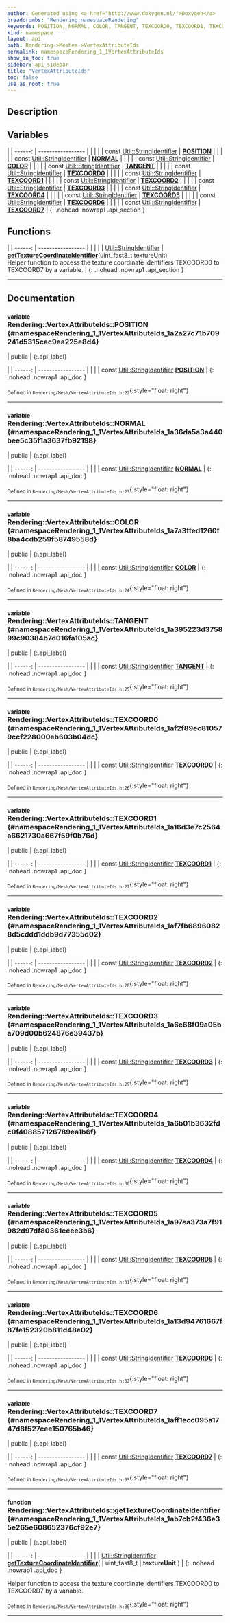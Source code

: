 ```yaml
---
author: Generated using <a href="http://www.doxygen.nl/">Doxygen</a>
breadcrumbs: "Rendering:namespaceRendering"
keywords: POSITION, NORMAL, COLOR, TANGENT, TEXCOORD0, TEXCOORD1, TEXCOORD2, TEXCOORD3, TEXCOORD4, TEXCOORD5, TEXCOORD6, TEXCOORD7, getTextureCoordinateIdentifier
kind: namespace
layout: api
path: Rendering->Meshes->VertexAttributeIds
permalink: namespaceRendering_1_1VertexAttributeIds
show_in_toc: true
sidebar: api_sidebar
title: "VertexAttributeIds"
toc: false
use_as_root: true
---
```


## Description





## Variables

|
| ------: | ----------------- |
|  | |
| const [Util::StringIdentifier](classUtil_1_1StringIdentifier) | **[POSITION](#namespaceRendering_1_1VertexAttributeIds_1a2a27c71b709241d5315cac9ea225e8d4)**  |
|  | |
| const [Util::StringIdentifier](classUtil_1_1StringIdentifier) | **[NORMAL](#namespaceRendering_1_1VertexAttributeIds_1a36da5a3a440bee5c35f1a3637fb92198)**  |
|  | |
| const [Util::StringIdentifier](classUtil_1_1StringIdentifier) | **[COLOR](#namespaceRendering_1_1VertexAttributeIds_1a7a3ffed1260f8ba4cdb259f58749558d)**  |
|  | |
| const [Util::StringIdentifier](classUtil_1_1StringIdentifier) | **[TANGENT](#namespaceRendering_1_1VertexAttributeIds_1a395223d375899c90384b7d016fa105ac)**  |
|  | |
| const [Util::StringIdentifier](classUtil_1_1StringIdentifier) | **[TEXCOORD0](#namespaceRendering_1_1VertexAttributeIds_1af2f89ec810579ccf228000eb603b04dc)**  |
|  | |
| const [Util::StringIdentifier](classUtil_1_1StringIdentifier) | **[TEXCOORD1](#namespaceRendering_1_1VertexAttributeIds_1a16d3e7c2564a6621730a667f59f0b76d)**  |
|  | |
| const [Util::StringIdentifier](classUtil_1_1StringIdentifier) | **[TEXCOORD2](#namespaceRendering_1_1VertexAttributeIds_1af7fb68960828d5cddd1ddb9d77355d02)**  |
|  | |
| const [Util::StringIdentifier](classUtil_1_1StringIdentifier) | **[TEXCOORD3](#namespaceRendering_1_1VertexAttributeIds_1a6e68f09a05ba709d00b624876e39437b)**  |
|  | |
| const [Util::StringIdentifier](classUtil_1_1StringIdentifier) | **[TEXCOORD4](#namespaceRendering_1_1VertexAttributeIds_1a6b01b3632fdc0f408857126789ea1b6f)**  |
|  | |
| const [Util::StringIdentifier](classUtil_1_1StringIdentifier) | **[TEXCOORD5](#namespaceRendering_1_1VertexAttributeIds_1a97ea373a7f91982d97df80361ceee3b6)**  |
|  | |
| const [Util::StringIdentifier](classUtil_1_1StringIdentifier) | **[TEXCOORD6](#namespaceRendering_1_1VertexAttributeIds_1a13d94761667f87fe152320b811d48e02)**  |
|  | |
| const [Util::StringIdentifier](classUtil_1_1StringIdentifier) | **[TEXCOORD7](#namespaceRendering_1_1VertexAttributeIds_1aff1ecc095a1747d8f527cee150765b46)**  |
{: .nohead .nowrap1 .api_section }


## Functions

|
| ------: | ----------------- |
|  | |
| [Util::StringIdentifier](classUtil_1_1StringIdentifier) | **[getTextureCoordinateIdentifier](#namespaceRendering_1_1VertexAttributeIds_1ab7cb2f436e35e265e608652376cf92e7)**(uint_fast8_t textureUnit) <br/> Helper function to access the texture coordinate identifiers TEXCOORD0 to TEXCOORD7 by a variable. |
{: .nohead .nowrap1 .api_section }


-------------------------------------------------------------------

## Documentation

### <small>variable</small><br/> Rendering::VertexAttributeIds::POSITION {#namespaceRendering_1_1VertexAttributeIds_1a2a27c71b709241d5315cac9ea225e8d4}

| public |
{:.api_label}

|
| ------: | ----------------- |
|  |
| const [Util::StringIdentifier](classUtil_1_1StringIdentifier) **[POSITION](#namespaceRendering_1_1VertexAttributeIds_1a2a27c71b709241d5315cac9ea225e8d4)**  |
{: .nohead .nowrap1 .api_doc }





<sub>Defined in `Rendering/Mesh/VertexAttributeIds.h:22`</sub>{:style="float: right"}

-------------------------------------------------------------------

### <small>variable</small><br/> Rendering::VertexAttributeIds::NORMAL {#namespaceRendering_1_1VertexAttributeIds_1a36da5a3a440bee5c35f1a3637fb92198}

| public |
{:.api_label}

|
| ------: | ----------------- |
|  |
| const [Util::StringIdentifier](classUtil_1_1StringIdentifier) **[NORMAL](#namespaceRendering_1_1VertexAttributeIds_1a36da5a3a440bee5c35f1a3637fb92198)**  |
{: .nohead .nowrap1 .api_doc }





<sub>Defined in `Rendering/Mesh/VertexAttributeIds.h:23`</sub>{:style="float: right"}

-------------------------------------------------------------------

### <small>variable</small><br/> Rendering::VertexAttributeIds::COLOR {#namespaceRendering_1_1VertexAttributeIds_1a7a3ffed1260f8ba4cdb259f58749558d}

| public |
{:.api_label}

|
| ------: | ----------------- |
|  |
| const [Util::StringIdentifier](classUtil_1_1StringIdentifier) **[COLOR](#namespaceRendering_1_1VertexAttributeIds_1a7a3ffed1260f8ba4cdb259f58749558d)**  |
{: .nohead .nowrap1 .api_doc }





<sub>Defined in `Rendering/Mesh/VertexAttributeIds.h:24`</sub>{:style="float: right"}

-------------------------------------------------------------------

### <small>variable</small><br/> Rendering::VertexAttributeIds::TANGENT {#namespaceRendering_1_1VertexAttributeIds_1a395223d375899c90384b7d016fa105ac}

| public |
{:.api_label}

|
| ------: | ----------------- |
|  |
| const [Util::StringIdentifier](classUtil_1_1StringIdentifier) **[TANGENT](#namespaceRendering_1_1VertexAttributeIds_1a395223d375899c90384b7d016fa105ac)**  |
{: .nohead .nowrap1 .api_doc }





<sub>Defined in `Rendering/Mesh/VertexAttributeIds.h:25`</sub>{:style="float: right"}

-------------------------------------------------------------------

### <small>variable</small><br/> Rendering::VertexAttributeIds::TEXCOORD0 {#namespaceRendering_1_1VertexAttributeIds_1af2f89ec810579ccf228000eb603b04dc}

| public |
{:.api_label}

|
| ------: | ----------------- |
|  |
| const [Util::StringIdentifier](classUtil_1_1StringIdentifier) **[TEXCOORD0](#namespaceRendering_1_1VertexAttributeIds_1af2f89ec810579ccf228000eb603b04dc)**  |
{: .nohead .nowrap1 .api_doc }





<sub>Defined in `Rendering/Mesh/VertexAttributeIds.h:26`</sub>{:style="float: right"}

-------------------------------------------------------------------

### <small>variable</small><br/> Rendering::VertexAttributeIds::TEXCOORD1 {#namespaceRendering_1_1VertexAttributeIds_1a16d3e7c2564a6621730a667f59f0b76d}

| public |
{:.api_label}

|
| ------: | ----------------- |
|  |
| const [Util::StringIdentifier](classUtil_1_1StringIdentifier) **[TEXCOORD1](#namespaceRendering_1_1VertexAttributeIds_1a16d3e7c2564a6621730a667f59f0b76d)**  |
{: .nohead .nowrap1 .api_doc }





<sub>Defined in `Rendering/Mesh/VertexAttributeIds.h:27`</sub>{:style="float: right"}

-------------------------------------------------------------------

### <small>variable</small><br/> Rendering::VertexAttributeIds::TEXCOORD2 {#namespaceRendering_1_1VertexAttributeIds_1af7fb68960828d5cddd1ddb9d77355d02}

| public |
{:.api_label}

|
| ------: | ----------------- |
|  |
| const [Util::StringIdentifier](classUtil_1_1StringIdentifier) **[TEXCOORD2](#namespaceRendering_1_1VertexAttributeIds_1af7fb68960828d5cddd1ddb9d77355d02)**  |
{: .nohead .nowrap1 .api_doc }





<sub>Defined in `Rendering/Mesh/VertexAttributeIds.h:28`</sub>{:style="float: right"}

-------------------------------------------------------------------

### <small>variable</small><br/> Rendering::VertexAttributeIds::TEXCOORD3 {#namespaceRendering_1_1VertexAttributeIds_1a6e68f09a05ba709d00b624876e39437b}

| public |
{:.api_label}

|
| ------: | ----------------- |
|  |
| const [Util::StringIdentifier](classUtil_1_1StringIdentifier) **[TEXCOORD3](#namespaceRendering_1_1VertexAttributeIds_1a6e68f09a05ba709d00b624876e39437b)**  |
{: .nohead .nowrap1 .api_doc }





<sub>Defined in `Rendering/Mesh/VertexAttributeIds.h:29`</sub>{:style="float: right"}

-------------------------------------------------------------------

### <small>variable</small><br/> Rendering::VertexAttributeIds::TEXCOORD4 {#namespaceRendering_1_1VertexAttributeIds_1a6b01b3632fdc0f408857126789ea1b6f}

| public |
{:.api_label}

|
| ------: | ----------------- |
|  |
| const [Util::StringIdentifier](classUtil_1_1StringIdentifier) **[TEXCOORD4](#namespaceRendering_1_1VertexAttributeIds_1a6b01b3632fdc0f408857126789ea1b6f)**  |
{: .nohead .nowrap1 .api_doc }





<sub>Defined in `Rendering/Mesh/VertexAttributeIds.h:30`</sub>{:style="float: right"}

-------------------------------------------------------------------

### <small>variable</small><br/> Rendering::VertexAttributeIds::TEXCOORD5 {#namespaceRendering_1_1VertexAttributeIds_1a97ea373a7f91982d97df80361ceee3b6}

| public |
{:.api_label}

|
| ------: | ----------------- |
|  |
| const [Util::StringIdentifier](classUtil_1_1StringIdentifier) **[TEXCOORD5](#namespaceRendering_1_1VertexAttributeIds_1a97ea373a7f91982d97df80361ceee3b6)**  |
{: .nohead .nowrap1 .api_doc }





<sub>Defined in `Rendering/Mesh/VertexAttributeIds.h:31`</sub>{:style="float: right"}

-------------------------------------------------------------------

### <small>variable</small><br/> Rendering::VertexAttributeIds::TEXCOORD6 {#namespaceRendering_1_1VertexAttributeIds_1a13d94761667f87fe152320b811d48e02}

| public |
{:.api_label}

|
| ------: | ----------------- |
|  |
| const [Util::StringIdentifier](classUtil_1_1StringIdentifier) **[TEXCOORD6](#namespaceRendering_1_1VertexAttributeIds_1a13d94761667f87fe152320b811d48e02)**  |
{: .nohead .nowrap1 .api_doc }





<sub>Defined in `Rendering/Mesh/VertexAttributeIds.h:32`</sub>{:style="float: right"}

-------------------------------------------------------------------

### <small>variable</small><br/> Rendering::VertexAttributeIds::TEXCOORD7 {#namespaceRendering_1_1VertexAttributeIds_1aff1ecc095a1747d8f527cee150765b46}

| public |
{:.api_label}

|
| ------: | ----------------- |
|  |
| const [Util::StringIdentifier](classUtil_1_1StringIdentifier) **[TEXCOORD7](#namespaceRendering_1_1VertexAttributeIds_1aff1ecc095a1747d8f527cee150765b46)**  |
{: .nohead .nowrap1 .api_doc }





<sub>Defined in `Rendering/Mesh/VertexAttributeIds.h:33`</sub>{:style="float: right"}

-------------------------------------------------------------------

### <small>function</small><br/> Rendering::VertexAttributeIds::getTextureCoordinateIdentifier {#namespaceRendering_1_1VertexAttributeIds_1ab7cb2f436e35e265e608652376cf92e7}

| public |
{:.api_label}

|
| ------: | ----------------- |
|  |
| [Util::StringIdentifier](classUtil_1_1StringIdentifier) **[getTextureCoordinateIdentifier](#namespaceRendering_1_1VertexAttributeIds_1ab7cb2f436e35e265e608652376cf92e7)**( | uint_fast8_t | **textureUnit** ) |
{: .nohead .nowrap1 .api_doc }

Helper function to access the texture coordinate identifiers TEXCOORD0 to TEXCOORD7 by a variable.





<sub>Defined in `Rendering/Mesh/VertexAttributeIds.h:36`</sub>{:style="float: right"}

-------------------------------------------------------------------

